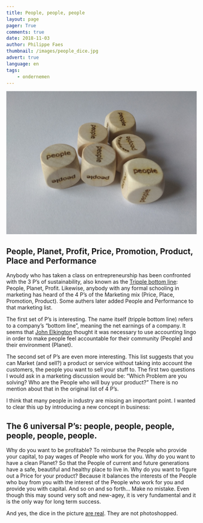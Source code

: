 ```yaml
---
title: People, people, people
layout: page
pager: True
comments: true
date: 2018-11-03
author: Philippe Faes
thumbnail: /images/people_dice.jpg
advert: true
language: en
tags:
    - ondernemen
---
```


![People dice](/images/people_dice.jpg)

## People, Planet, Profit, Price, Promotion, Product, Place and Performance

Anybody who has taken a class on entrepreneurship has been confronted with the 3 P’s of sustainability, also known as the [Tripple bottom line](https://en.wikipedia.org/wiki/Triple_bottom_line): People, Planet, Profit. Likewise, anybody with any formal schooling in marketing has heard of the 4 P’s of the Marketing mix (Price, Place, Promotion, Product). Some authers later added People and Performance to that marketing list.

The first set of P’s is interesting. The name itself (tripple bottom line) refers to a company’s “bottom line”, meaning the net earnings of a company. It seems that [John Elkington](https://en.wikipedia.org/wiki/John_Elkington_(business_author)) thought it was necessary to use accounting lingo in order to make people feel accountable for their community (People) and their environment (Planet).

The second set of P’s are even more interesting. This list suggests that you can Market (and sell?) a product or service without taking into account the customers, the people you want to sell your stuff to. The first two questions I would ask in a marketing discussion would be: “Which Problem are you solving? Who are the People who will buy your product?” There is no mention about that in the original list of 4 P’s.

I think that many people in industry are missing an important point. I wanted to clear this up by introducing a new concept in business:

## The 6 universal P’s: people, people, people, people, people, people.
Why do you want to be profitable? To reimburse the People who provide your capital, to pay wages of People who work for you.
Why do you want to have a clean Planet? So that the People of current and future generations have a safe, beautiful and healthy place to live in.
Why do you want to figure out a Price for your product? Because it balances the interests of the People who buy from you with the interest of the People who work for you and provide you with capital.
And so on and so forth…
Make no mistake. Even though this may sound very soft and new-agey, it is very fundamental and it is the only way for long term success.

And yes, the dice in the picture [are real](http://www.mydice.be/). They are not photoshopped.